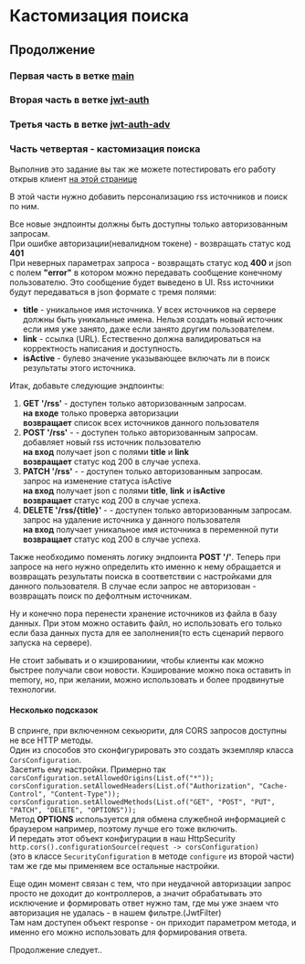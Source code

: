 # Кастомизация поиска 
## Продолжение
### Первая часть в ветке [main](https://github.com/sergey-oreshkin/news-service/tree/main)
### Вторая часть в ветке [jwt-auth](https://github.com/sergey-oreshkin/news-service/tree/jwt-auth)
### Третья часть в ветке [jwt-auth-adv](https://github.com/sergey-oreshkin/news-service/tree/jwt-auth-adv)

### Часть четвертая - кастомизация поиска

Выполнив это задание вы так же можете потестировать его работу открыв клиент [на этой странице](https://sergey-oreshkin.github.io/news-searcher-react/)


В этой части нужно добавить персонализацию rss источников и поиск по ним.  


Все новые эндпоинты должны быть доступны только авторизованным запросам.  
При ошибке авторизации(невалидном токене) - возвращать статус код **401**  
При неверных параметрах запроса - возвращать статус код **400** и json с полем **"error"** в котором можно передавать сообщение конечному пользователю. Это сообщение будет выведено в UI.
Rss источники будут передаваться в json формате с тремя полями:
- **title** - уникальное имя источника. У всех источников на сервере должны быть уникальные имена. Нельзя создать новый источник если имя уже занято, даже если занято другим пользователем.
- **link** - ссылка (URL). Естественно должна валидироваться на корректность написания и доступность. 
- **isActive** - булево значение указывающее включать ли в поиск результаты этого источника.   

Итак, добавьте следующие эндпоинты:   
1. **GET '/rss'** - доступен только авторизованным запросам.  
   **на входе** только проверка авторизации  
   **возвращает** список всех источников данного пользователя
2. **POST '/rss'** - - доступен только авторизованным запросам.   
   добавляет новый rss источник пользователю  
   **на вход** получает json с полями **title** и **link**  
   **возвращает** статус код 200 в случае успеха.
3. **PATCH '/rss'** - - доступен только авторизованным запросам.   
    запрос на изменение статуса isActive  
   **на вход** получает json с полями **title**, **link** и **isActive**  
   **возвращает** статус код 200 в случае успеха.
4. **DELETE '/rss/{title}'** - - доступен только авторизованным запросам.  
    запрос на удаление источника у данного пользователя  
   **на вход** получает уникальное имя источника в переменной пути  
   **возвращает** статус код 200 в случае успеха.  

Также необходимо поменять логику эндпоинта **POST '/'**. Теперь при запросе на него нужно определить 
кто именно к нему обращается и возвращать результаты поиска в соответствии с настройками для данного
пользователя. В случае если запрос не авторизован - возвращать поиск по дефолтным источникам.

Ну и конечно пора перенести хранение источников из файла в базу данных. При этом можно оставить файл, 
но использовать его только если база данных пуста для ее заполнения(то есть сценарий первого запуска на сервере).

Не стоит забывать и о кэшированиии, чтобы клиенты как можно быстрее получали свои новости. 
Кэширование можно пока оставить in memory, но, при желании, можно использовать и более продвинутые технологии.

#### Несколько подсказок
В спринге, при включенном секьюрити, для CORS запросов доступны не все HTTP методы.   
Один из способов это сконфигурировать это создать экземпляр класса `CorsConfiguration`.   
Засетить ему настройки. Примерно так  
`corsConfiguration.setAllowedOrigins(List.of("*"));
corsConfiguration.setAllowedHeaders(List.of("Authorization", "Cache-Control", "Content-Type"));
corsConfiguration.setAllowedMethods(List.of("GET", "POST", "PUT", "PATCH", "DELETE", "OPTIONS"));`   
Метод **OPTIONS** используется для обмена служебной информацией с браузером например, поэтому лучше его тоже включить.   
И передать этот объект конфигурации в наш HttpSecurity  
`http.cors().configurationSource(request -> corsConfiguration)`  
(это в классе `SecurityConfiguration` в методе `configure` из второй части)  
там же где мы применяем все остальные настройки.

Еще один момент связан с тем, что при неудачной авторизации запрос просто не доходит до контроллеров, 
а значит обрабатывать это исключение и формировать ответ нужно там, где мы уже знаем что авторизация не удалась - в нашем фильтре.(JwtFilter)   
Там нам доступен объект response - он приходит параметром метода, и именно его можно использовать для 
формирования ответа.   

Продолжение следует.. 
